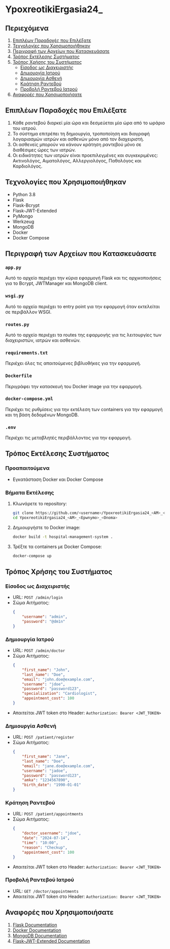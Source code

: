 # YpoxreotikiErgasia24_<E20128>_<PAVLOU>_<THEMISTOCLES>

## Περιεχόμενα
1. [Επιπλέων Παραδοχές που Επιλέξατε](#επιπλέων-παραδοχές-που-επιλέξατε)
2. [Τεχνολογίες που Χρησιμοποιήθηκαν](#τεχνολογίες-που-χρησιμοποιήθηκαν)
3. [Περιγραφή των Αρχείων που Κατασκευάσατε](#περιγραφή-των-αρχείων-που-κατασκευάσατε)
4. [Τρόπος Εκτέλεσης Συστήματος](#τρόπος-εκτέλεσης-συστήματος)
5. [Τρόπος Χρήσης του Συστήματος](#τρόπος-χρήσης-του-συστήματος)
    - [Είσοδος ως Διαχειριστής](#είσοδος-ως-διαχειριστής)
    - [Δημιουργία Ιατρού](#δημιουργία-ιατρού)
    - [Δημιουργία Ασθενή](#δημιουργία-ασθενή)
    - [Κράτηση Ραντεβού](#κράτηση-ραντεβού)
    - [Προβολή Ραντεβού Ιατρού](#προβολή-ραντεβού-ιατρού)
6. [Αναφορές που Χρησιμοποιήσατε](#αναφορές-που-χρησιμοποιήσατε)

## Επιπλέων Παραδοχές που Επιλέξατε
1. Κάθε ραντεβού διαρκεί μία ώρα και δεσμεύεται μία ώρα από το ωράριο του ιατρού.
2. Το σύστημα επιτρέπει τη δημιουργία, τροποποίηση και διαγραφή λογαριασμών ιατρών και ασθενών μόνο από τον διαχειριστή.
3. Οι ασθενείς μπορούν να κάνουν κράτηση ραντεβού μόνο σε διαθέσιμες ώρες των ιατρών.
4. Οι ειδικότητες των ιατρών είναι προεπιλεγμένες και συγκεκριμένες: Ακτινολόγος, Αιματολόγος, Αλλεργιολόγος, Παθολόγος και Καρδιολόγος.

## Τεχνολογίες που Χρησιμοποιήθηκαν
- Python 3.8
- Flask
- Flask-Bcrypt
- Flask-JWT-Extended
- PyMongo
- Werkzeug
- MongoDB
- Docker
- Docker Compose

## Περιγραφή των Αρχείων που Κατασκευάσατε

### `app.py`
Αυτό το αρχείο περιέχει την κύρια εφαρμογή Flask και τις αρχικοποιήσεις για το Bcrypt, JWTManager και MongoDB client.

### `wsgi.py`
Αυτό το αρχείο περιέχει το entry point για την εφαρμογή όταν εκτελείται σε περιβάλλον WSGI.

### `routes.py`
Αυτό το αρχείο περιέχει τα routes της εφαρμογής για τις λειτουργίες των διαχειριστών, ιατρών και ασθενών.

### `requirements.txt`
Περιέχει όλες τις απαιτούμενες βιβλιοθήκες για την εφαρμογή.

### `Dockerfile`
Περιγράφει την κατασκευή του Docker image για την εφαρμογή.

### `docker-compose.yml`
Περιέχει τις ρυθμίσεις για την εκτέλεση των containers για την εφαρμογή και τη βάση δεδομένων MongoDB.

### `.env`
Περιέχει τις μεταβλητές περιβάλλοντος για την εφαρμογή.

## Τρόπος Εκτέλεσης Συστήματος

### Προαπαιτούμενα
- Εγκατάσταση Docker και Docker Compose

### Βήματα Εκτέλεσης
1. Κλωνάρετε το repository:
    ```bash
    git clone https://github.com/<username>/YpoxreotikiErgasia24_<AM>_<Epwnymo>_<Onoma>.git
    cd YpoxreotikiErgasia24_<AM>_<Epwnymo>_<Onoma>
    ```

2. Δημιουργήστε το Docker image:
    ```bash
    docker build -t hospital-management-system .
    ```

3. Τρέξτε τα containers με Docker Compose:
    ```bash
    docker-compose up
    ```



## Τρόπος Χρήσης του Συστήματος

### Είσοδος ως Διαχειριστής
- URL: `POST /admin/login`
- Σώμα Αιτήματος:
    ```json
    {
        "username": "admin",
        "password": "@dm1n"
    }
    ```

### Δημιουργία Ιατρού
- URL: `POST /admin/doctor`
- Σώμα Αιτήματος:
    ```json
    {
        "first_name": "John",
        "last_name": "Doe",
        "email": "john.doe@example.com",
        "username": "jdoe",
        "password": "password123",
        "specialization": "Cardiologist",
        "appointment_cost": 100
    }
    ```
- Απαιτείται JWT token στο Header: `Authorization: Bearer <JWT_TOKEN>`

### Δημιουργία Ασθενή
- URL: `POST /patient/register`
- Σώμα Αιτήματος:
    ```json
    {
        "first_name": "Jane",
        "last_name": "Doe",
        "email": "jane.doe@example.com",
        "username": "jadoe",
        "password": "password123",
        "amka": "1234567890",
        "birth_date": "1990-01-01"
    }
    ```

### Κράτηση Ραντεβού
- URL: `POST /patient/appointments`
- Σώμα Αιτήματος:
    ```json
    {
        "doctor_username": "jdoe",
        "date": "2024-07-14",
        "time": "10:00",
        "reason": "Checkup",
        "appointment_cost": 100
    }
    ```
- Απαιτείται JWT token στο Header: `Authorization: Bearer <JWT_TOKEN>`

### Προβολή Ραντεβού Ιατρού
- URL: `GET /doctor/appointments`
- Απαιτείται JWT token στο Header: `Authorization: Bearer <JWT_TOKEN>`

## Αναφορές που Χρησιμοποιήσατε
1. [Flask Documentation](https://flask.palletsprojects.com/en/2.0.x/)
2. [Docker Documentation](https://docs.docker.com/)
3. [MongoDB Documentation](https://docs.mongodb.com/)
4. [Flask-JWT-Extended Documentation](https://flask-jwt-extended.readthedocs.io/en/stable/)

